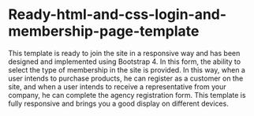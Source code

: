 # Ready-html-and-css-login-and-membership-page-template
This template is ready to join the site in a responsive way and has been designed and implemented using Bootstrap 4. In this form, the ability to select the type of membership in the site is provided. In this way, when a user intends to purchase products, he can register as a customer on the site, and when a user intends to receive a representative from your company, he can complete the agency registration form.  This template is fully responsive and brings you a good display on different devices.
